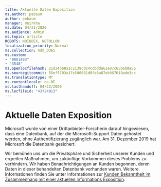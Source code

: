 ```yaml
---
title: Aktuelle Daten Exposition
ms.author: pebaum
author: pebaum
manager: mnirkhe
ms.date: 04/21/2020
ms.audience: Admin
ms.topic: article
ROBOTS: NOINDEX, NOFOLLOW
localization_priority: Normal
ms.collection: Adm_O365
ms.custom:
- "9001493"
- "3548"
ms.openlocfilehash: 21d34bb8a1c2139cdc4ccbdda62a07c65b6b0a56
ms.sourcegitcommit: 55eff703a17e500681d8fa6a87eb067019ade3cc
ms.translationtype: MT
ms.contentlocale: de-DE
ms.lasthandoff: 04/22/2020
ms.locfileid: "43724913"
---
```

# <a name="recent-data-exposure"></a>Aktuelle Daten Exposition

Microsoft wurde von einer Drittanbieter-Forscherin darauf hingewiesen, dass eine Datenbank, auf der die Microsoft-Support Daten gehostet werden, ohne Authentifizierung zugänglich war. Am 31. Dezember 2019 hat Microsoft die Datenbank gesichert.

Wir bemühen uns um die Privatsphäre und Sicherheit unserer Kunden und ergreifen Maßnahmen, um zukünftige Vorkommen dieses Problems zu verhindern. Wir haben Benachrichtigungen an Kunden begonnen, deren Daten in dieser behandelten Datenbank vorhanden waren. Weitere Informationen finden Sie unter Informationen zur [Kunden Bekanntheit im Zusammenhang mit einer aktuellen Informations Exposition](https://aka.ms/privacyinfo).
